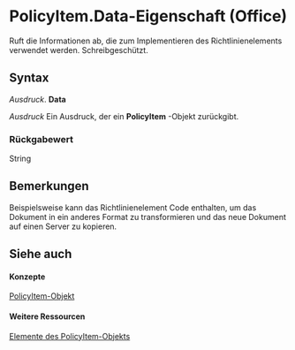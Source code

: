 
# PolicyItem.Data-Eigenschaft (Office)

Ruft die Informationen ab, die zum Implementieren des Richtlinienelements verwendet werden. Schreibgeschützt.


## Syntax

 _Ausdruck_. **Data**

 _Ausdruck_ Ein Ausdruck, der ein **PolicyItem** -Objekt zurückgibt.


### Rückgabewert

String


## Bemerkungen

Beispielsweise kann das Richtlinienelement Code enthalten, um das Dokument in ein anderes Format zu transformieren und das neue Dokument auf einen Server zu kopieren.


## Siehe auch


#### Konzepte


[PolicyItem-Objekt](aced7bdc-8ef7-2621-f188-f3c1d44ab6dc.md)
#### Weitere Ressourcen


[Elemente des PolicyItem-Objekts](http://msdn.microsoft.com/library/a2e43e08-64bb-f052-78a2-0618e2df46fc%28Office.15%29.aspx)